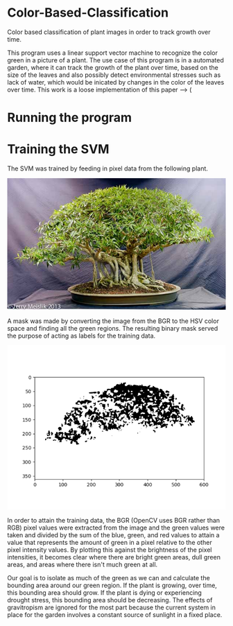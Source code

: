 # Color-Based-Classification
Color based classification of plant images in order to track growth over time.

This program uses a linear support vector machine to recognize the color green in a picture of a plant. The use case of this program is in a automated garden, where it can track the growth of the plant over time, based on the size of the leaves and also possibly detect environmental stresses such as lack of water, which would be inicated by changes in the color of the leaves over time. This work is a loose implementation of this paper --> (

# Running the program

# Training the SVM
The SVM was trained by feeding in pixel data from the following plant. 

![](https://github.com/rohin-dasari/Color-Based-Classification/blob/master/images/house_plant3.jpg)

A mask was made by converting the image from the BGR to the HSV color space and finding all the green regions. The resulting binary mask served the purpose of acting as labels for the training data. 

![](https://github.com/rohin-dasari/Color-Based-Classification/blob/master/images/Figure_2.png)

In order to attain the training data, the BGR (OpenCV uses BGR rather than RGB) pixel values were extracted from the image and the green values were taken and divided by the sum of the blue, green, and red values to attain a value that represents the amount of green in a pixel relative to the other pixel intensity values. By plotting this against the brightness of the pixel intensities, it becomes clear where there are bright green areas, dull green areas, and areas where there isn't much green at all. 


Our goal is to isolate as much of the green as we can and calculate the bounding area around our green region. If the plant is growing, over time, this bounding area should grow. If the plant is dying or experiencing drought stress, this bounding area should be decreasing. The effects of gravitropism are ignored for the most part because the current system in place for the garden involves a constant source of sunlight in a fixed place.  
